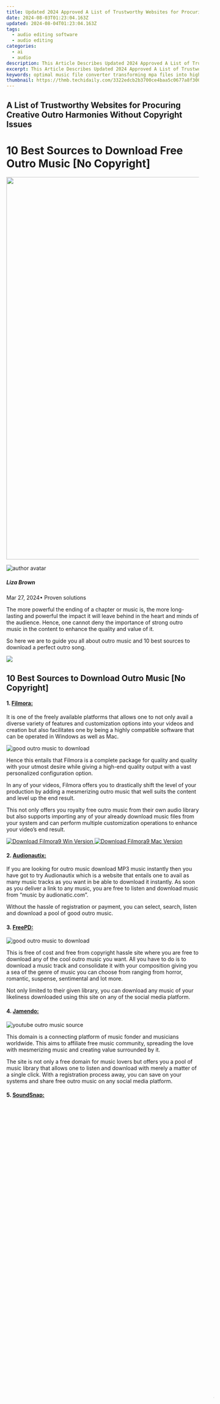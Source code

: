 ```yaml
---
title: Updated 2024 Approved A List of Trustworthy Websites for Procuring Creative Outro Harmonies Without Copyright Issues
date: 2024-08-03T01:23:04.163Z
updated: 2024-08-04T01:23:04.163Z
tags: 
  - audio editing software
  - audio editing
categories: 
  - ai
  - audio
description: This Article Describes Updated 2024 Approved A List of Trustworthy Websites for Procuring Creative Outro Harmonies Without Copyright Issues
excerpt: This Article Describes Updated 2024 Approved A List of Trustworthy Websites for Procuring Creative Outro Harmonies Without Copyright Issues
keywords: optimal music file converter transforming mpa files into high quality mp3s without cost 2023 update,a list of trustworthy websites for procuring creative outro harmonies without copyright issues,essential websites applications for supercharging your videography with captivating audio tracks pros cons and more,sonic resource hub a curated list of premium websites with a stockpile of free sound scores,secure and safe interactions a list of trustworthy chat services for strangers,resounding riches a curated list of 8 soundscape sanctuaries for pro bono audio extras updated,the smartest way to improve phone voices on android a list of the best 7 editing apps
thumbnail: https://thmb.techidaily.com/3322edcb2b3700ce4baa5c0677a8f300e23dbf74c5228f8bd6ca0d33294791ed.png
---
```


## A List of Trustworthy Websites for Procuring Creative Outro Harmonies Without Copyright Issues

# 10 Best Sources to Download Free Outro Music \[No Copyright\]

<!-- affiliate ads begin -->
<a href="https://funwhole.sjv.io/c/5597632/1702887/17189" target="_top" id="1702887"><img src="//a.impactradius-go.com/display-ad/17189-1702887" border="0" alt="" width="1000" height="1000"/></a><img height="0" width="0" src="https://imp.pxf.io/i/5597632/1702887/17189" style="position:absolute;visibility:hidden;" border="0" />
<!-- affiliate ads end -->
![author avatar](https://lh5.googleusercontent.com/-AIMmjowaFs4/AAAAAAAAAAI/AAAAAAAAABc/Y5UmwDaI7HU/s250-c-k/photo.jpg)

##### Liza Brown

 Mar 27, 2024• Proven solutions

The more powerful the ending of a chapter or music is, the more long-lasting and powerful the impact it will leave behind in the heart and minds of the audience. Hence, one cannot deny the importance of strong outro music in the content to enhance the quality and value of it.

So here we are to guide you all about outro music and 10 best sources to download a perfect outro song.

<!-- affiliate ads begin -->
<a href="https://store.revouninstaller.com/order/checkout.php?PRODS=28010250&QTY=1&AFFILIATE=108875&CART=1"><img src="https://secure.avangate.com/images/merchant/4282ec8de8c9be897e7aff4aa231b1a4/336__280a.jpg" border="0"></a>
<!-- affiliate ads end -->
## 10 Best Sources to Download Outro Music \[No Copyright\]

#### 1. [Filmora:](https://tools.techidaily.com/wondershare/filmora/download/)

It is one of the freely available platforms that allows one to not only avail a diverse variety of features and customization options into your videos and creation but also facilitates one by being a highly compatible software that can be operated in Windows as well as Mac.

![good outro music to download](https://images.wondershare.com/filmora/article-images/filmora-audio.jpg)

Hence this entails that Filmora is a complete package for quality and quality with your utmost desire while giving a high-end quality output with a vast personalized configuration option.

In any of your videos, Filmora offers you to drastically shift the level of your production by adding a mesmerizing outro music that well suits the content and level up the end result.

This not only offers you royalty free outro music from their own audio library but also supports importing any of your already download music files from your system and can perform multiple customization operations to enhance your video’s end result.

[![Download Filmora9 Win Version](https://images.wondershare.com/filmora/guide/download-btn-win.jpg) ](https://tools.techidaily.com/wondershare/filmora/download/) [![Download Filmora9 Mac Version](https://images.wondershare.com/filmora/guide/download-btn-mac.jpg) ](https://tools.techidaily.com/wondershare/filmora/download/)

#### 2. [Audionautix:](https://audionautix.com/)

If you are looking for outro music download MP3 music instantly then you have got to try Audionautix which is a website that entails one to avail as many music tracks as you want in be able to download it instantly. As soon as you deliver a link to any music, you are free to listen and download music from “music by audionatic.com”.

Without the hassle of registration or payment, you can select, search, listen and download a pool of good outro music.

#### 3. [FreePD:](https://freepd.com/)

![good outro music to download](https://images.wondershare.com/filmora/article-images/freepd.jpg)

This is free of cost and free from copyright hassle site where you are free to download any of the cool outro music you want. All you have to do is to download a music track and consolidate it with your composition giving you a sea of the genre of music you can choose from ranging from horror, romantic, suspense, sentimental and lot more.

Not only limited to their given library, you can download any music of your likeliness downloaded using this site on any of the social media platform.

#### 4. [Jamendo:](https://www.jamendo.com/)

![youtube outro music source](https://images.wondershare.com/filmora/article-images/jamendo.jpg)

This domain is a connecting platform of music fonder and musicians worldwide. This aims to affiliate free music community, spreading the love with mesmerizing music and creating value surrounded by it.

The site is not only a free domain for music lovers but offers you a pool of music library that allows one to listen and download with merely a matter of a single click. With a registration process away, you can save on your systems and share free outro music on any social media platform.

#### 5. [SoundSnap:](https://www.soundsnap.com/)

<!-- affiliate ads begin -->
<span id="1793213">
					<video width="1080" height="1620" style="cursor:pointer"
           poster="//a.impactradius-go.com/display-clicktoplayimage/1793213.jpeg"
           onclick="if(!this.playClicked){this.play();this.setAttribute('controls',true);this.playClicked=true;}">
	   <source src="//a.impactradius-go.com/display-ad/19135-1793213">
	   <img src="//a.impactradius-go.com/display-clicktoplayimage/1793213.jpeg" style="border: none; height: 100%; width: 100%; object-fit: contain">
	</video>
	<div style="width:1080px;text-align:center"><a href="javascript:window.open(decodeURIComponent('https%3A%2F%2Ftinyland.pxf.io%2Fc%2F5597632%2F1793213%2F19135'), '_blank');void(0);">Click here</a></div>
</span>
<img height="0" width="0" src="https://imp.pxf.io/i/5597632/1793213/19135" style="position:absolute;visibility:hidden;" border="0" />
<!-- affiliate ads end -->
![free outro music source](https://images.wondershare.com/filmora/article-images/sound-snap.jpg)

The feature that makes this free online software outshine over the others is that it not only provides a wide variety of music but also offers a huge pallet of sound effects, distinct genre of sounds and audio clips and several samples to let you explore and play with experimenting music and enhance your creativity.

However, this requires you to make an account prior to downloading music tracks.

#### 6. [Musopen:](https://musopen.org/)

<!-- affiliate ads begin -->
<a href="https://order.glarysoft.com/order/checkout.php?PRODS=35408920&QTY=1&AFFILIATE=108875&CART=1"><img src="https://secure.avangate.com/images/merchant/6734fa703f6633ab896eecbdfad8953a/products/FR-200-1.png" border="0">Glarysoft File Recovery Pro - Helps to recover your lost file/data, even permanently deleted data. </a>
<!-- affiliate ads end -->
![free outro music source](https://images.wondershare.com/filmora/article-images/musopen.jpg)

This website provides a free hand to record any music and download royalty free outro music. This website has recently released several Beethoven sonatas of piano, all on a public domain.

This gives you a free and publically available powerful domain to search and download any outro music no copyright.

#### 7. [Free Play Music:](https://freeplaymusic.com/)

<!-- affiliate ads begin -->
<a href="https://ephamedtechinc.pxf.io/c/5597632/2097467/26400?prodsku=B700" target="_top" id="2097467"><img src="//a.impactradius-go.com/display-ad/26400-2097467" border="0" alt="" width="640" height="640"/></a><img height="0" width="0" src="https://imp.pxf.io/i/5597632/2097467/26400" style="position:absolute;visibility:hidden;" border="0" />
<!-- affiliate ads end -->
![royalty free outro music source](https://images.wondershare.com/filmora/article-images/free-play-music.jpg)

This is considered as one of the renowned small-scaled company of music-licensing. You can undoubtedly call this domain a music composer, bestowing you with the online library of tons of music belonging to several genres. Moreover, this contains zillions of musical and classical pieces of work which allows one to be used as per their likeliness.

Fortunately, there exists a list of playlist with royalty free outro music and the top-ranked music tracks, all accessible from this online website. It lets one first assure regarding your choice of music by first letting one listen to the selected music then lets you download as many music tracks as you want.

#### 8. [West One Music:](https://www.westonemusic.com/)

![outro music no copyright to download](https://images.wondershare.com/filmora/article-images/west-one-music.jpg)

West one music is basically a British production of a music company globally that facilitates you with a pool of music and songs, including intro, outro and background music around the entire world.

This company was established in the year 2003 in Soho, London with having these groups contained eight distinct labels. Fired earth music, the scoring house, noise refinery, and west one music are some of the labels that exist.

Not only limited to these facilitations but this domain offers a vast variety and distinct genre of music sounds ranging from rock band to classical, western to brass, electronic to woodwind and so many to consider.

#### 9. [AudioBlocks:](https://www.audioblocks.com/)

![good outro music to download](https://images.wondershare.com/filmora/article-images/audio-blocks.jpg)

AudioBlocks is considered as one of the copyright-free websites that allows you to use any of their publically available playlist of distinct types of music that can be used as intro, outro or background depending upon the usability of the user while facilitating more than 100,000 music tracks, more than enough for one to choose the best one out of the available pool.

This website is free to use at any instant without bounding one with hidden terms and conditions and allowing them to download and utilize music from their song library at any time. One of the most highlighting features bestowed to the users by this website is that it facilitates one with royalty free outro music for the sake of commercials or any of your personal music-related projects.

Their perfectly maintained and updated listing of the songs allows one to search and choose the freshly available and trendy music from their playlist without the hassle to search it from scratch.

#### 10. [Bensound](https://www.bensound.com/)

<!-- affiliate ads begin -->
<a href="https://printrendy.pxf.io/c/5597632/1453720/17020" target="_top" id="1453720"><img src="//a.impactradius-go.com/display-ad/17020-1453720" border="0" alt="" width="300" height="250"/></a><img height="0" width="0" src="https://imp.pxf.io/i/5597632/1453720/17020" style="position:absolute;visibility:hidden;" border="0" />
<!-- affiliate ads end -->
![free outro music to download](https://images.wondershare.com/filmora/article-images/bensound.jpg)

This is yet another browser-based website that is entirely free of cost to download and use music for outro song and a stock of royalty free music for the sake of either any of your multimedia projects or YouTube outro music for your productions in YouTube domain.

This facilitate one with vast palate music types ranging from classical to rock, electronica to acoustic folks and cinematic and so on, just right for any of the type of your video to elevate it to the next level.

<!-- affiliate ads begin -->
<a href="https://appsumo.8odi.net/c/5597632/2068416/7443" target="_top" id="2068416"><img src="//a.impactradius-go.com/display-ad/7443-2068416" border="0" alt="" width="1200" height="600"/></a><img height="0" width="0" src="https://appsumo.8odi.net/i/5597632/2068416/7443" style="position:absolute;visibility:hidden;" border="0" />
<!-- affiliate ads end -->
## Best Practice to Choose the Right Outro Music for Your Video

Since the quality of your production is highly relied on the beat conclusion of your music, it’s of high significance to choose a perfect outro song. But it requires you to know some of the best practices that you can follow while picking a track perfect for you. So, stay tuned!

* Evaluate the type and purpose of the video and then assessing what role the outro music will be playing in the video to best know what fits the purpose.
* You need to have an understanding of the genre of music that rightly escalates the soul of the listener and evokes the desired value.
* Make use of outro music as Bookends to indicate the ending of a video with impactful text or animation.
* You can make use of reference music to guide you to your desired music rhythm, progression, key speed or instrumentation.
* You must know your budget to spend on the outro music to create or own music as per the requirements and resources.
* If your content is on a professional level, then it’s better to consider hiring a good composer as the composition is like a backbone of the song, making it either a hit or a miss!
* Choose self-explanatory music that speaks to the viewers and best connects with them to serve the content’s purpose in an effective manner.
* You ought to consider the tone and the role of frequency.

![outro music tone](https://images.wondershare.com/filmora/article-images/music-tone.jpg)

* A little break in the music catches the attention of an audience to fulfill the aim behind the content.
* Using famous music or the one that best mimics the famous ones would be best to capture the audience’s attention and interest.

## What is Outro Music?

By outro music definition, it means that music is affiliated at the end of the song. However, this term is an umbrella term which also means the concluding or ending track of an album. This basically refers to the linear structure of a song starting from intro, verse, chorus, bridge, verse and then finally the outro which is used only once at the end.

However, the chorus and verse can be repeated more than once but the occurrence of intro, outro, and bridge is used only once. The primary reason for inserting an outro into a song is to have a mesmerizing and impactful ending to it, giving listeners a soothing experience since ending matters the most to leave a powerful impact behind.

A piece of outro music in the video is music or song that used at the end of the video. Outra music is important because it's one of the key elements that attract people to what you expect.

<!-- affiliate ads begin -->
<a href="https://secure.2checkout.com/order/checkout.php?PRODS=4727541&QTY=1&AFFILIATE=108875&CART=1"><img src="https://secure.avangate.com/images/merchant/5f4f7141b65a730b4efb0e0d51f63e94/products/copy_copy_forexrobotronbox.gif" border="0">Forex Robotron Gold Package</a>
<!-- affiliate ads end -->
## What Are the Most Popular Style Outro Music?

As once said by a French poet, Music is the literature of heart, written with utmost love, sympathy, passion and pure emotions. It is the outro or the strong ending of the movie, play, song or literally anything that outsell the content and leave a powerful impact to be remembered forever and so does the outro of a song, making it a hit or miss for the entire content for whatever purpose that music is used for.

Hence, the significance of outro music cannot be more emphasized enough. Thus the choice of the song is utterly important and styles/genre must be chosen wisely to boost up your content or your music alone.

So let’s explore some of the best and top-ranked style of outro music and the type of content where it fits the most to give you an instant recipe of perfection!

Type 1: cinematic

Usability: victorious, sweeping, grand and big events.

Type 2: corporate

Usability: unobtrusive, inviting and engaging event.

Type 3: ambient

Usability: calm, soothing and centered events

Type 4: acoustic:

Usability: connected, empathetic, melancholy and human

Type 5: comedic

Usability: bright, bubbly, exciting and fun events

Type 6: electronic

Usability: curious, cerebral and electronic

Type 7: hip hop

Usability: confident, edgy and fast

Type 8: rock

Usability: substantial, raw and gritty

Type 9: Funk

Usability: unapologetic, bright and discordant

With this wide variety along with the usability of such outro music, you can now surely get an idea which of the above fits your content the best to uplift the perfectionism in your creation!

## Composing Outro Music

Typically, the recapitulation is often used to conclude while using the sonata form is performed. To end a piece of clip or song, the thematic material is often repeated in the process to provide the closure in the tonic key from the exposition. Unexpected digression being fooled by a return in order to produce more empathic confirmation regarding the structural relationship employed to the body of the production.

Moreover, the styles of the outro also make a huge impact and difference in successfully delivering the purpose of the video.

1. Fadeout Effect: the echoing effect leave a heartfelt story in heart and mind
2. Full stop Effect: shows abruption, finality, emptiness and completeness effect in the song.

Having more than 300 effects available in Filmora with tons of audio editing features available for free, running on both platforms, Windows, and Mac, you can make perfect outro music for your production to attract the target audience and uplift the quality and value of your content!

<!-- affiliate ads begin -->
<a href="https://secure.2checkout.com/order/checkout.php?PRODS=32667153&QTY=1&AFFILIATE=108875&CART=1"><img src="https://www.coolmuster.com/uploads/image/20201228/feature02.png" border="0"></a>
<!-- affiliate ads end -->
## How to Record Music for an Outro Using Filmora Scrn?

[Filmora Scrn](https://tools.techidaily.com/wondershare/filmora/download/) is a powerful tool to not only record the audio but all the video playing on the screen, thus facilitating you to record your favorite outro playing in the system.

Step1: after launching the app, tap on “**get started**” where you’ll see 4 tabs, “scree, audio, camera and advanced” to customize the recording setting.

Step 2: choose the “**Audio**” tab, where you need to select “**computer audio**” to record the outro song running in your system and “**don’t capture**” in the Microphone option.

<!-- affiliate ads begin -->
<a href="https://sentrypc.7eer.net/c/5597632/398457/3022" target="_top" id="398457"><img src="//a.impactradius-go.com/display-ad/3022-398457" border="0" alt="www.sentrypc.com" width="980" height="120"/></a><img height="0" width="0" src="https://sentrypc.7eer.net/i/5597632/398457/3022" style="position:absolute;visibility:hidden;" border="0" />
<!-- affiliate ads end -->
![record autro music step](https://images.wondershare.com/filmora/article-images/Filmora-Scrn-step-3.jpg)

Step 3: press “**record**” for recording initiation.

Step 4: hit the “**pause**” tab to pause and **F10** key to stop the recording.

Step 5: Edit the recording as per your likeliness.

Step 6: export your recording in any of the audio formats to save it.

[![Download Win Version](https://images.wondershare.com/filmora/guide/download-btn-blue-scrn-win.png)](https://tools.techidaily.com/wondershare/filmora/download/) [![Download Mac Version](https://images.wondershare.com/filmora/guide/download-btn-blue-scrn-mac.png)](https://tools.techidaily.com/wondershare/filmora/download/)

## Conclusion

As much as a powerful start of the music is important to attract the audience, the perfect end leaves an utmost impact on them, making your content valuable and distinct. Many software or website can help you make outro songs but the versatility and feasibility in use of Filmora and Filmora Scrn leave one speechless with the profound promising results it produces.

![author avatar](https://lh5.googleusercontent.com/-AIMmjowaFs4/AAAAAAAAAAI/AAAAAAAAABc/Y5UmwDaI7HU/s250-c-k/photo.jpg)

Liza Brown

Liza Brown is a writer and a lover of all things video.

Follow @Liza Brown

<span class="atpl-alsoreadstyle">Also read:</span>
<div><ul>
<li><a href="https://on-screen-recording.techidaily.com/new-2024-approved-step-by-step-guide-to-optimal-sound-quality-with-zooms-features/"><u>[New] 2024 Approved  Step-by-Step Guide to Optimal Sound Quality with Zoom's Features</u></a></li>
<li><a href="https://eaxpv-info.techidaily.com/new-how-many-viewers-equates-to-profit-decoding-youtubes-earnings-formula-for-2024/"><u>[New] How Many Viewers Equates to Profit? Decoding YouTube's Earnings Formula for 2024</u></a></li>
<li><a href="https://facebook-videos.techidaily.com/new-in-2024-step-into-the-archive-old-stories-on-facebook/"><u>[New] In 2024, Step Into the Archive  Old Stories on Facebook</u></a></li>
<li><a href="https://extra-support.techidaily.com/new-quitting-linkedin-how-to-close-your-account-properly/"><u>[New] Quitting LinkedIn  How To Close Your Account Properly</u></a></li>
<li><a href="https://fox-blue.techidaily.com/updated-2024-approved-augment-pixel-tiles-with-concentric-blur-magic-ps/"><u>[Updated] 2024 Approved  Augment Pixel Tiles with Concentric Blur Magic PS</u></a></li>
<li><a href="https://facebook-video-files.techidaily.com/updated-2024-approved-boosting-facebook-ad-revenue-with-strategic-animated-content-design/"><u>[Updated] 2024 Approved  Boosting Facebook Ad Revenue with Strategic Animated Content Design</u></a></li>
<li><a href="https://extra-guidance.techidaily.com/updated-photos-unbound-choosing-between-cost-free-and-premium-cloud-options/"><u>[Updated] Photos Unbound  Choosing Between Cost-Free and Premium Cloud Options</u></a></li>
<li><a href="https://some-skills.techidaily.com/updated-transforming-brands-with-language-mastery-techniques/"><u>[Updated] Transforming Brands with Language Mastery Techniques</u></a></li>
<li><a href="https://screen-sharing-recording.techidaily.com/2024-approved-avoid-spending-discover-the-finest-free-mac-screen-recorders/"><u>2024 Approved  Avoid Spending  Discover the Finest Free Mac Screen Recorders</u></a></li>
<li><a href="https://article-tips.techidaily.com/2024-approved-jpgpng-images-transformation-iphones-pdf-creation-guide/"><u>2024 Approved  JPG/PNG Images Transformation  IPhone's PDF Creation Guide</u></a></li>
<li><a href="https://extra-support.techidaily.com/2024-approved-precision-in-volume-decrease-lumafusions-methodology/"><u>2024 Approved  Precision in Volume Decrease  Lumafusion's Methodology</u></a></li>
<li><a href="https://screen-sharing-recording.techidaily.com/2024-approved-top-10-switch-battlecars-for-gamers-unleashed/"><u>2024 Approved  Top 10 Switch Battlecars for Gamers Unleashed</u></a></li>
<li><a href="https://audio-editing.techidaily.com/2024-approved-10-best-audio-editor-windows-mac/"><u>2024 Approved 10 Best Audio Editor Windows, Mac</u></a></li>
<li><a href="https://audio-editing.techidaily.com/2024-approved-audio-file-division-streamlined-strategies-for-independent-sections-of-sound/"><u>2024 Approved Audio File Division Streamlined Strategies for Independent Sections of Sound</u></a></li>
<li><a href="https://audio-editing.techidaily.com/2024-approved-essential-roles-and-their-impact-during-filming-phase/"><u>2024 Approved Essential Roles and Their Impact During Filming Phase</u></a></li>
<li><a href="https://audio-editing.techidaily.com/2024-approved-from-beginner-to-b-girlboy-selecting-the-best-beat-backdrops-and-background-music-for-rapping/"><u>2024 Approved From Beginner to B-Girl/Boy Selecting the Best Beat Backdrops and Background Music for Rapping</u></a></li>
<li><a href="https://audio-editing.techidaily.com/2024-approved-how-to-cut-audio-from-video-on-iphonemac/"><u>2024 Approved How to Cut Audio From Video on iPhone/Mac</u></a></li>
<li><a href="https://iphone-unlock.techidaily.com/3-ways-to-unlock-apple-iphone-11-pro-max-without-passcode-or-face-id-drfone-by-drfone-ios/"><u>3 Ways to Unlock Apple iPhone 11 Pro Max without Passcode or Face ID | Dr.fone</u></a></li>
<li><a href="https://audio-editing.techidaily.com/ancient-aria-top-tier-music-picks-for-wedding-video-production-for-2024/"><u>Ancient Aria Top-Tier Music Picks for Wedding Video Production for 2024</u></a></li>
<li><a href="https://article-files.techidaily.com/archive-all-your-images-flawlessly-infinite-no-charge-and-elite-paid-storage/"><u>Archive All Your Images Flawlessly  Infinite, No-Charge & Elite Paid Storage</u></a></li>
<li><a href="https://audio-editing.techidaily.com/breaking-down-mp4s-removing-sound-tracks-and-silence/"><u>Breaking Down MP4s Removing Sound Tracks and Silence</u></a></li>
<li><a href="https://instagram-video-files.techidaily.com/crafting-instagram-magic-with-professional-edits/"><u>Crafting Instagram Magic with Professional Edits</u></a></li>
<li><a href="https://audio-editing.techidaily.com/enhancing-media-experience-combining-video-content-with-audio-elements/"><u>Enhancing Media Experience Combining Video Content with Audio Elements</u></a></li>
<li><a href="https://some-knowledge.techidaily.com/future-of-storage-top-picks-and-prices-in-clouds-for-2024/"><u>Future of Storage  Top Picks and Prices in Clouds for 2024</u></a></li>
<li><a href="https://location-social.techidaily.com/how-to-change-location-on-facebook-dating-for-your-realme-narzo-n55-drfone-by-drfone-virtual-android/"><u>How to Change Location On Facebook Dating for your Realme Narzo N55 | Dr.fone</u></a></li>
<li><a href="https://android-transfer.techidaily.com/how-to-use-phone-clone-to-migrate-your-motorola-edge-40-pro-data-drfone-by-drfone-transfer-from-android-transfer-from-android/"><u>How to Use Phone Clone to Migrate Your Motorola Edge 40 Pro Data? | Dr.fone</u></a></li>
<li><a href="https://review-topics.techidaily.com/in-2024-4-feasible-ways-to-fake-location-on-facebook-for-your-vivo-v30-lite-5g-drfone-by-drfone-virtual-android/"><u>In 2024, 4 Feasible Ways to Fake Location on Facebook For your Vivo V30 Lite 5G | Dr.fone</u></a></li>
<li><a href="https://youtube-docs.techidaily.com/24-deleting-youtube-content-a-step-by-step-guide/"><u>In 2024, Deleting YouTube Content  A Step-by-Step Guide</u></a></li>
<li><a href="https://some-knowledge.techidaily.com/in-2024-infuse-photo-radiance-distortion-in-adobe-cs/"><u>In 2024, Infuse Photo Radiance Distortion in Adobe CS</u></a></li>
<li><a href="https://audio-editing.techidaily.com/in-2024-mastering-autotune-a-step-by-step-guide-for-audacity-users/"><u>In 2024, Mastering Autotune A Step-by-Step Guide for Audacity Users</u></a></li>
<li><a href="https://extra-approaches.techidaily.com/in-2024-premium-free-graphic-havens-a-comprehensive-guide-to-top-art-portals/"><u>In 2024, Premium-Free Graphic Havens  A Comprehensive Guide to Top Art Portals</u></a></li>
<li><a href="https://easy-unlock-android.techidaily.com/in-2024-tips-and-tricks-for-setting-up-your-realme-narzo-n55-phone-pattern-lock-by-drfone-android/"><u>In 2024, Tips and Tricks for Setting Up your Realme Narzo N55 Phone Pattern Lock</u></a></li>
<li><a href="https://audio-editing.techidaily.com/new-2024-approved-auditory-tranquility-techniques-to-achieve-gentle-sound-reduction/"><u>New 2024 Approved Auditory Tranquility Techniques to Achieve Gentle Sound Reduction</u></a></li>
<li><a href="https://audio-editing.techidaily.com/new-anthology-of-gargantuan-groans-and-howls/"><u>New Anthology of Gargantuan Groans and Howls</u></a></li>
<li><a href="https://audio-editing.techidaily.com/new-audio-extraction-guide-for-updated-mkv-files-mkv-2023-edition/"><u>New Audio Extraction Guide for Updated MKV Files (MKV-2023 Edition)</u></a></li>
<li><a href="https://audio-editing.techidaily.com/new-in-2024-dualtracksync-the-ultimate-audio-matching-solution-for-adobe-premiere-pro-users/"><u>New In 2024, DualTrackSync The Ultimate Audio Matching Solution for Adobe Premiere Pro Users</u></a></li>
<li><a href="https://audio-editing.techidaily.com/new-in-2024-innovations-in-audio-production-adding-subtle-fading-techniques-to-your-toolkit/"><u>New In 2024, Innovations in Audio Production Adding Subtle Fading Techniques to Your Toolkit</u></a></li>
<li><a href="https://audio-editing.techidaily.com/new-in-2024-mastering-sonic-transformation-a-list-of-top-5-audio-alteration-software/"><u>New In 2024, Mastering Sonic Transformation A List of Top 5 Audio Alteration Software</u></a></li>
<li><a href="https://audio-editing.techidaily.com/new-in-2024-show-audio-waveform-and-add-waveform-animation-in-final-cut-protuto/"><u>New In 2024, Show Audio Waveform and Add Waveform Animation in Final Cut ProTuto</u></a></li>
<li><a href="https://audio-editing.techidaily.com/new-mastering-audio-integration-in-updated-mkv-formats/"><u>New Mastering Audio Integration in Updated MKV Formats</u></a></li>
<li><a href="https://audio-editing.techidaily.com/new-mastering-the-art-of-saving-audacity-recordings-as-mp3-for-2024/"><u>New Mastering the Art of Saving Audacity Recordings as MP3 for 2024</u></a></li>
<li><a href="https://audio-editing.techidaily.com/new-resounding-riches-a-curated-list-of-8-soundscape-sanctuaries-for-pro-bono-audio-extras-updated-for-2024/"><u>New Resounding Riches A Curated List of 8 Soundscape Sanctuaries for Pro Bono Audio Extras, Updated for 2024</u></a></li>
<li><a href="https://audio-editing.techidaily.com/new-your-ultimate-source-list-the-top-picks-of-copyright-friendly-comic-soundtracks-websites-for-2024/"><u>New Your Ultimate Source List The Top Picks of Copyright-Friendly Comic Soundtracks Websites for 2024</u></a></li>
<li><a href="https://driver-error.techidaily.com/overcame-error-45-alls-well-that-ends-well/"><u>Overcame Error #45, All's Well That Ends Well</u></a></li>
<li><a href="https://audio-editing.techidaily.com/quiet-the-screenplay-removing-audible-aspects-from-mp4mkvavimov-and-wmv-videos-for-2024/"><u>Quiet the Screenplay Removing Audible Aspects From MP4/MKV/AVI/MOV and WMV Videos for 2024</u></a></li>
<li><a href="https://tech-hub.techidaily.com/rethinking-ai-dependence-discover-the-6-cases-where-human-judgment-still-prevails/"><u>Rethinking AI Dependence – Discover the 6 Cases Where Human Judgment Still Prevails</u></a></li>
<li><a href="https://audio-editing.techidaily.com/silencing-sounds-a-deep-dive-into-audacitys-features-for-sound-reduction-for-2024/"><u>Silencing Sounds A Deep Dive Into Audacitys Features for Sound Reduction for 2024</u></a></li>
<li><a href="https://driver-install.techidaily.com/simplify-hardware-integration-with-asus-tech-windows/"><u>Simplify Hardware Integration with ASUS Tech (Windows)</u></a></li>
<li><a href="https://fix-guide.techidaily.com/solved-warning-camera-failed-on-vivo-x100-drfone-by-drfone-fix-android-problems-fix-android-problems/"><u>Solved Warning Camera Failed on Vivo X100 | Dr.fone</u></a></li>
<li><a href="https://audio-editing.techidaily.com/strategies-for-minimizing-large-scale-video-and-audio-data-for-2024/"><u>Strategies for Minimizing Large-Scale Video and Audio Data for 2024</u></a></li>
<li><a href="https://extra-hints.techidaily.com/the-future-of-packaging-experiential-gifting-excellence/"><u>The Future of Packaging  Experiential Gifting Excellence</u></a></li>
<li><a href="https://some-guidance.techidaily.com/the-yuneec-typhoon-h-dive-professional-takeaways-for-2024/"><u>The Yuneec Typhoon H Dive  Professional Takeaways for 2024</u></a></li>
<li><a href="https://some-skills.techidaily.com/ultimate-guide-to-high-quality-cost-free-webm-viewers-for-2024/"><u>Ultimate Guide to High-Quality, Cost-Free WebM Viewers for 2024</u></a></li>
<li><a href="https://android-unlock.techidaily.com/unlock-your-samsung-galaxy-f04s-potential-the-top-20-lock-screen-apps-you-need-to-try-by-drfone-android/"><u>Unlock Your Samsung Galaxy F04s Potential The Top 20 Lock Screen Apps You Need to Try</u></a></li>
<li><a href="https://audio-editing.techidaily.com/unlocking-creative-power-in-logic-pro-x-with-these-top-8-plugins-for-2024/"><u>Unlocking Creative Power in Logic Pro X with These Top 8 Plugins for 2024</u></a></li>
<li><a href="https://win11.techidaily.com/unveiling-windows-phone-dialer-mechanics/"><u>Unveiling Windows Phone Dialer Mechanics</u></a></li>
<li><a href="https://audio-editing.techidaily.com/updated-2024-approved-elevating-your-viewing-experience-2023-guide-to-audio-volume-adjustment-in-videos/"><u>Updated 2024 Approved Elevating Your Viewing Experience 2023 Guide to Audio Volume Adjustment in Videos</u></a></li>
<li><a href="https://audio-editing.techidaily.com/updated-2024-approved-enhance-visual-storytelling-techniques-for-seamless-audio-integration-in-adobe-after-effects/"><u>Updated 2024 Approved Enhance Visual Storytelling Techniques for Seamless Audio Integration in Adobe After Effects</u></a></li>
<li><a href="https://audio-editing.techidaily.com/updated-2024-approved-the-ultimate-guide-to-chrome-audio-recording-top-picks-revealed/"><u>Updated 2024 Approved The Ultimate Guide to Chrome Audio Recording – Top Picks Revealed</u></a></li>
<li><a href="https://audio-editing.techidaily.com/updated-advanced-audio-editing-techniques-with-avidemux/"><u>Updated Advanced Audio Editing Techniques with Avidemux</u></a></li>
<li><a href="https://audio-editing.techidaily.com/updated-chorussync-uniting-voice-tracks-effortlessly-in-premiere-pros-creative-suite-premium-2023-update/"><u>Updated ChorusSync Uniting Voice Tracks Effortlessly in Premiere Pros Creative Suite Premium 2023 Update</u></a></li>
<li><a href="https://audio-editing.techidaily.com/updated-exploring-archives-for-articulated-grunt-effects-for-2024/"><u>Updated Exploring Archives for Articulated Grunt Effects for 2024</u></a></li>
<li><a href="https://audio-editing.techidaily.com/updated-hear-the-pitch-finding-professional-grade-cricket-soundscape-for-2024/"><u>Updated Hear the Pitch Finding Professional-Grade Cricket Soundscape for 2024</u></a></li>
<li><a href="https://audio-editing.techidaily.com/updated-in-2024-the-triumvirate-of-premium-mp3-sound-enhancement-services-online/"><u>Updated In 2024, The Triumvirate of Premium MP3 Sound Enhancement Services Online</u></a></li>
<li><a href="https://audio-editing.techidaily.com/updated-premier-insights-into-cutting-edge-music-video-production-for-2024/"><u>Updated Premier Insights Into Cutting-Edge Music Video Production for 2024</u></a></li>
<li><a href="https://audio-editing.techidaily.com/updated-top-ranked-ringtones-to-enhance-your-call-experience-for-2024/"><u>Updated Top-Ranked Ringtones to Enhance Your Call Experience for 2024</u></a></li>
<li><a href="https://audio-editing.techidaily.com/updated-unlocking-visual-content-creation-an-overview-of-pexels-usage-for-2024/"><u>Updated Unlocking Visual Content Creation An Overview of Pexels Usage for 2024</u></a></li>
</ul></div>

<ins class="adsbygoogle"
      style="display:block"
      data-ad-client="ca-pub-7571918770474297"
      data-ad-slot="8358498916"
      data-ad-format="auto"
      data-full-width-responsive="true"></ins>